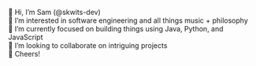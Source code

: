 👋 Hi, I’m Sam (@skwits-dev) <br>
👀 I’m interested in software engineering and all things music + philosophy <br>
🌱 I’m currently focused on building things using Java, Python, and JavaScript <br>
💞️ I’m looking to collaborate on intriguing projects <br>
🍻 Cheers!
